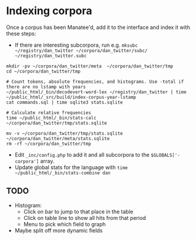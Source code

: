 # Indexing corpora

Once a corpus has been Manatee'd, add it to the interface and index it with these steps:

* If there are interesting subcorpora, run e.g. `mksubc ~/registry/dan_twitter ~/corpora/dan_twitter/subc/ ~/registry/dan_twitter.subc`
```
mkdir -pv ~/corpora/dan_twitter/meta  ~/corpora/dan_twitter/tmp
cd ~/corpora/dan_twitter/tmp

# Count tokens, absolute frequencies, and histograms. Use -total if there are no lstamp with years
~/public_html/_bin/decodevert-word-lex ~/registry/dan_twitter | time ~/public_html/_src/build/index-corpus-year-lstamp
cat commands.sql | time sqlite3 stats.sqlite

# Calculate relative frequencies
time ~/public_html/_bin/stats-calc ~/corpora/dan_twitter/tmp/stats.sqlite

mv -v ~/corpora/dan_twitter/tmp/stats.sqlite ~/corpora/dan_twitter/meta/stats.sqlite
rm -rf ~/corpora/dan_twitter/tmp
```
* Edit `_inc/config.php` to add it and all subcorpora to the `$GLOBALS['-corpora']` array.
* Update global stats for the language with `time ~/public_html/_bin/stats-combine dan`

## TODO
* Histogram:
  * Click on bar to jump to that place in the table
  * Click on table line to show all hits from that period
  * Menu to pick which field to graph
* Maybe split off more dynamic fields
